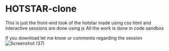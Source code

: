 # HOTSTAR-clone

This is just the front-end look of the hotstar made using css html and interactive sessions are done using js 
 All the work is done in code sandbox
 
 If you download let me know ur comments regarding the session
 ![Screenshot (37)](https://user-images.githubusercontent.com/96373614/177008469-0ddb115d-885c-42b6-976a-3729ad06c129.png)
